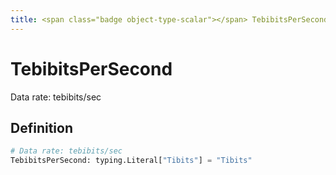 ```yaml
---
title: <span class="badge object-type-scalar"></span> TebibitsPerSecond
---
```

# <span class="badge object-type-scalar"></span> TebibitsPerSecond

Data rate: tebibits/sec

## Definition

```python
# Data rate: tebibits/sec
TebibitsPerSecond: typing.Literal["Tibits"] = "Tibits"
```
